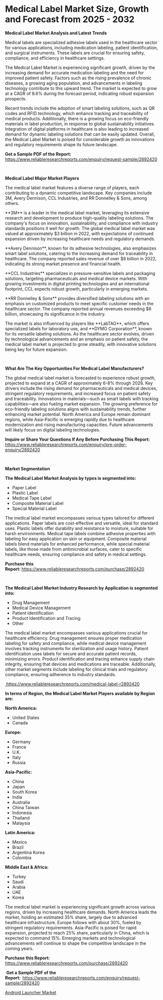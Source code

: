 <p><h1>Medical Label Market Size, Growth and Forecast from 2025 - 2032</h1></p><p><strong>Medical Label Market Analysis and Latest Trends</strong></p>
<p><p>Medical labels are specialized adhesive labels used in the healthcare sector for various applications, including medication labeling, patient identification, and surgical instruments. These labels are crucial for ensuring safety, compliance, and efficiency in healthcare settings. </p><p>The Medical Label Market is experiencing significant growth, driven by the increasing demand for accurate medication labeling and the need for improved patient safety. Factors such as the rising prevalence of chronic diseases, a growing aging population, and advancements in labeling technology contribute to this upward trend. The market is expected to grow at a CAGR of 8.6% during the forecast period, indicating robust expansion prospects. </p><p>Recent trends include the adoption of smart labeling solutions, such as QR codes and RFID technology, which enhance tracking and traceability of medical products. Additionally, there is a growing focus on eco-friendly materials in label production, in response to global sustainability initiatives. Integration of digital platforms in healthcare is also leading to increased demand for dynamic labeling solutions that can be easily updated. Overall, the Medical Label Market is poised for considerable growth as innovations and regulatory requirements shape its future landscape.</p></p>
<p><strong>Get a Sample PDF of the Report:&nbsp;</strong> <a href="https://www.reliableresearchreports.com/enquiry/request-sample/2892420?utm_campaign=3292&utm_medium=2&utm_source=Github&utm_content=ia&utm_term=15032025&utm_id=medical-label">https://www.reliableresearchreports.com/enquiry/request-sample/2892420</a></p>
<p>&nbsp;</p>
<p><strong>Medical Label Major Market Players</strong></p>
<p><p>The medical label market features a diverse range of players, each contributing to a dynamic competitive landscape. Key companies include 3M, Avery Dennison, CCL Industries, and RR Donnelley & Sons, among others.</p><p>**3M** is a leader in the medical label market, leveraging its extensive research and development to produce high-quality labeling solutions. The company's focus on innovation, sustainability, and compliance with industry standards positions it well for growth. The global medical label market was valued at approximately $3 billion in 2022, with expectations of continued expansion driven by increasing healthcare needs and regulatory demands. </p><p>**Avery Dennison**, known for its adhesive technologies, also emphasizes smart label solutions, catering to the increasing demand for traceability in healthcare. The company reported sales revenue of over $8 billion in 2022, indicating its strong market presence and financial health.</p><p>**CCL Industries** specializes in pressure-sensitive labels and packaging solutions, targeting pharmaceuticals and medical device markets. With growing investments in digital printing technologies and an international footprint, CCL expects robust growth, particularly in emerging markets.</p><p>**RR Donnelley & Sons** provides diversified labeling solutions with an emphasis on customized products to meet specific customer needs in the healthcare sector. The company reported annual revenues exceeding $6 billion, showcasing its significance in the industry.</p><p>The market is also influenced by players like **LabTAG**, which offers specialized labels for laboratory use, and **DYMO Corporation**, known for its versatile labeling solutions. As the healthcare sector evolves, driven by technological advancements and an emphasis on patient safety, the medical label market is projected to grow steadily, with innovative solutions being key for future expansion.</p></p>
<p>&nbsp;</p>
<p><strong>What Are The Key Opportunities For Medical Label Manufacturers?</strong></p>
<p><p>The global medical label market is forecasted to experience robust growth, projected to expand at a CAGR of approximately 6-8% through 2028. Key drivers include the rising demand for pharmaceuticals and medical devices, stringent regulatory requirements, and increased focus on patient safety and traceability. Innovations in materials—such as smart labels with tracking capabilities—are also fueling market expansion. The growing preference for eco-friendly labeling solutions aligns with sustainability trends, further enhancing market potential. North America and Europe remain dominant regions, while Asia-Pacific is emerging rapidly due to healthcare modernization and rising manufacturing capacities. Future advancements will likely focus on digital labeling technologies.</p></p>
<p><strong>Inquire or Share Your Questions If Any Before Purchasing This Report:</strong> <a href="https://www.reliableresearchreports.com/enquiry/pre-order-enquiry/2892420?utm_campaign=3292&utm_medium=2&utm_source=Github&utm_content=ia&utm_term=15032025&utm_id=medical-label">https://www.reliableresearchreports.com/enquiry/pre-order-enquiry/2892420</a></p>
<p>&nbsp;</p>
<p><strong>Market Segmentation</strong></p>
<p><strong>The Medical Label Market Analysis by types is segmented into:</strong></p>
<p><ul><li>Paper Label</li><li>Plastic Label</li><li>Medical Tape Label</li><li>Composite Material Label</li><li>Special Material Label</li></ul></p>
<p><p>The medical label market encompasses various types tailored for different applications. Paper labels are cost-effective and versatile, ideal for standard uses. Plastic labels offer durability and resistance to moisture, suitable for harsh environments. Medical tape labels combine adhesive properties with labeling for easy application on skin or equipment. Composite material labels blend materials for enhanced performance, while special material labels, like those made from antimicrobial surfaces, cater to specific healthcare needs, ensuring compliance and safety in medical settings.</p></p>
<p><strong>Purchase this Report:&nbsp;</strong><a href="https://www.reliableresearchreports.com/purchase/2892420?utm_campaign=3292&utm_medium=2&utm_source=Github&utm_content=ia&utm_term=15032025&utm_id=medical-label">https://www.reliableresearchreports.com/purchase/2892420</a></p>
<p>&nbsp;</p>
<p><strong>The Medical Label Market Industry Research by Application is segmented into:</strong></p>
<p><ul><li>Drug Management</li><li>Medical Device Management</li><li>Patient Identification</li><li>Product Identification and Tracing</li><li>Other</li></ul></p>
<p><p>The medical label market encompasses various applications crucial for healthcare efficiency. Drug management ensures proper medication labeling for safety and compliance, while medical device management involves tracking instruments for sterilization and usage history. Patient identification uses labels for secure and accurate patient records, minimizing errors. Product identification and tracing enhance supply chain integrity, ensuring that devices and medications are traceable. Additionally, other market segments include labeling for clinical trials and regulatory compliance, ensuring adherence to industry standards.</p></p>
<p><a href="https://www.reliableresearchreports.com/medical-label-r2892420?utm_campaign=3292&utm_medium=2&utm_source=Github&utm_content=ia&utm_term=15032025&utm_id=medical-label">&nbsp;https://www.reliableresearchreports.com/medical-label-r2892420</a></p>
<p><strong>In terms of Region, the Medical Label Market Players available by Region are:</strong></p>
<p>
    <p> <strong> North America: </strong>
        <ul>
            <li>United States</li>
            <li>Canada</li>
        </ul>
        </p> 
    <p> <strong> Europe: </strong>
        <ul>
            <li>Germany</li>
            <li>France</li>
            <li>U.K.</li>
            <li>Italy</li>
            <li>Russia</li>
        </ul>
        </p> 
    <p> <strong> Asia-Pacific: </strong>
        <ul>
            <li>China</li>
            <li>Japan</li>
            <li>South Korea</li>
            <li>India</li>
            <li>Australia</li>
            <li>China Taiwan</li>
            <li>Indonesia</li>
            <li>Thailand</li>
            <li>Malaysia</li>
        </ul>
        </p> 
    <p> <strong> Latin America: </strong>
        <ul>
            <li>Mexico</li>
            <li>Brazil</li>
            <li>Argentina Korea</li>
            <li>Colombia</li>
        </ul>
        </p> 
    <p> <strong> Middle East & Africa: </strong>
        <ul>
            <li>Turkey</li>
            <li>Saudi</li>
            <li>Arabia</li>
            <li>UAE</li>
            <li>Korea</li>
        </ul>
    </p>
    </p>
<p><p>The medical label market is experiencing significant growth across various regions, driven by increasing healthcare demands. North America leads the market, holding an estimated 35% share, largely due to advanced healthcare infrastructure. Europe follows with about 30%, fueled by stringent regulatory requirements. Asia-Pacific is poised for rapid expansion, projected to reach 25% share, particularly in China, which is expected to command 15%. Emerging markets and technological advancements will continue to shape the competitive landscape in the coming years.</p></p>
<p><strong>Purchase this Report: </strong><a href="https://www.reliableresearchreports.com/purchase/2892420?utm_campaign=3292&utm_medium=2&utm_source=Github&utm_content=ia&utm_term=15032025&utm_id=medical-label">https://www.reliableresearchreports.com/purchase/2892420</a></p>
<p>&nbsp;<strong>Get a Sample PDF of the Report:&nbsp;&nbsp;</strong><a href="https://www.reliableresearchreports.com/enquiry/request-sample/2892420?utm_campaign=3292&utm_medium=2&utm_source=Github&utm_content=ia&utm_term=15032025&utm_id=medical-label">https://www.reliableresearchreports.com/enquiry/request-sample/2892420</a></p>
<p><strong></strong></p>
<p><p><a href="https://github.com/shafriusizi/Market-Research-Report-List-1/blob/main/android-launcher-market.md?utm_campaign=3292&utm_medium=2&utm_source=Github&utm_content=ia&utm_term=15032025&utm_id=medical-label">Android Launcher Market</a></p></p>